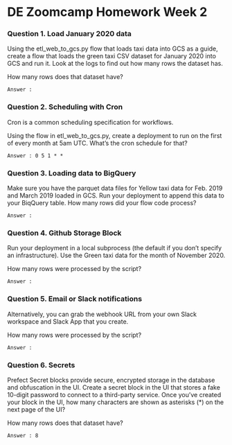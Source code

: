 # DE Zoomcamp Homework Week 2

### Question 1. Load January 2020 data

Using the etl_web_to_gcs.py flow that loads taxi data into GCS as a guide, create a flow that loads the green taxi CSV dataset for January 2020 into GCS and run it. Look at the logs to find out how many rows the dataset has.

How many rows does that dataset have?

```text 
Answer : 
```

### Question 2. Scheduling with Cron

Cron is a common scheduling specification for workflows.

Using the flow in etl_web_to_gcs.py, create a deployment to run on the first of every month at 5am UTC. What’s the cron schedule for that?

```text 
Answer : 0 5 1 * *
```

### Question 3. Loading data to BigQuery

Make sure you have the parquet data files for Yellow taxi data for Feb. 2019 and March 2019 loaded in GCS. Run your deployment to append this data to your BiqQuery table. How many rows did your flow code process?

```text 
Answer : 
```

### Question 4. Github Storage Block

Run your deployment in a local subprocess (the default if you don’t specify an infrastructure). Use the Green taxi data for the month of November 2020.

How many rows were processed by the script?

```text 
Answer : 
```

### Question 5. Email or Slack notifications

Alternatively, you can grab the webhook URL from your own Slack workspace and Slack App that you create.

How many rows were processed by the script?

```text 
Answer : 
```
### Question 6. Secrets

Prefect Secret blocks provide secure, encrypted storage in the database and obfuscation in the UI. Create a secret block in the UI that stores a fake 10-digit password to connect to a third-party service. Once you’ve created your block in the UI, how many characters are shown as asterisks (*) on the next page of the UI?

How many rows does that dataset have?

```text 
Answer : 8
```
